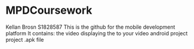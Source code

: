 # MPDCoursework
Kellan Brosn S1828587
This is the github for the mobile development platform 
It contains:
the video displaying the to your video 
android project
project .apk file
